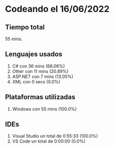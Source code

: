 # Codeando el 16/06/2022

## Tiempo total
55 mins.

## Lenguajes usados
1. C# con 36 mins (66.06%)
1. Other con 11 mins (20.89%)
1. ASP.NET con 7 mins (13.05%)
1. XML con 0 secs (0.0%)

## Plataformas utilizadas
1. Windows con 55 mins (100.0%)

## IDEs
1. Visual Studio un total de 0:55:33 (100.0%)
1. VS Code un total de 0:00:00 (0.0%)
